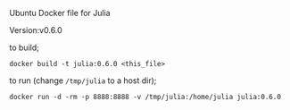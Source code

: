 Ubuntu Docker file for Julia

Version:v0.6.0

to build;

```docker build -t julia:0.6.0 <this_file>```

to run (change ```/tmp/julia``` to a host dir);

```docker run -d -rm -p 8888:8888 -v /tmp/julia:/home/julia julia:0.6.0```
